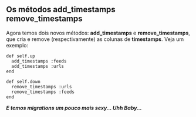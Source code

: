 ## Os métodos add\_timestamps remove\_timestamps


Agora temos dois novos métodos: **add\_timestamps** e **remove\_timestamps**, que cria e remove (respectivamente) as colunas de **timestamps**. Veja um exemplo:

	def self.up
	  add_timestamps :feeds
	  add_timestamps :urls
	end

	def self.down
	  remove_timestamps :urls
	  remove_timestamps :feeds
	end

**_E temos migrations um pouco mais sexy… Uhh Baby…_**